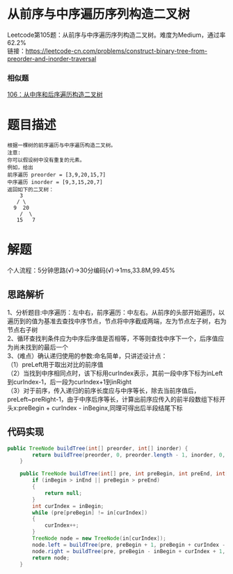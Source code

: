 # 从前序与中序遍历序列构造二叉树
Leetcode第105题：从前序与中序遍历序列构造二叉树。难度为Medium，通过率62.2%  
链接：https://leetcode-cn.com/problems/construct-binary-tree-from-preorder-and-inorder-traversal
### 相似题
[106：从中序和后序遍历构造二叉树](https://github.com/LongQue/LeetcodeStudy/blob/master/notes/%E6%95%B0%E7%BB%84/%E7%AC%AC106%E9%A2%98%EF%BC%9A%E4%BB%8E%E4%B8%AD%E5%BA%8F%E4%B8%8E%E5%90%8E%E5%BA%8F%E9%81%8D%E5%8E%86%E5%BA%8F%E5%88%97%E6%9E%84%E9%80%A0%E4%BA%8C%E5%8F%89%E6%A0%91.md)

# 题目描述
    根据一棵树的前序遍历与中序遍历构造二叉树。
    注意:
    你可以假设树中没有重复的元素。
    例如，给出
    前序遍历 preorder = [3,9,20,15,7]
    中序遍历 inorder = [9,3,15,20,7]
    返回如下的二叉树：
        3
       / \
      9  20
        /  \
       15   7
# 解题
个人流程：5分钟思路(√)->30分编码(√)->1ms,33.8M,99.45%
## 思路解析
1、分析题目:中序遍历：左中右，前序遍历：中左右。从前序的头部开始遍历，以遍历到的值为基准去查找中序节点，节点将中序截成两端，左为节点左子树，右为节点右子树  
2、循环查找判条件应为中序后序值是否相等，不等则查找中序下一个，后序值应为尚未找到的最后一个  
3、(难点）确认递归使用的参数:命名简单，只讲述设计点：  
（1）preLeft用于取出对比的前序值  
（2）当找到中序相同点时，该下标用curIndex表示，其前一段中序下标为inLeft到curIndex-1，后一段为curIndex+1到inRight  
（3）对于前序，传入递归的前序长度应与中序等长，除去当前序值后，preLeft~preRight-1，由于中序后序等长，计算出前序应传入的前半段数组下标开头x:preBegin + curIndex - inBeginx,同理可得出后半段结尾下标   

## 代码实现  
```java
public TreeNode buildTree(int[] preorder, int[] inorder) {
        return buildTree(preorder, 0, preorder.length - 1, inorder, 0, inorder.length - 1);
    }

    public TreeNode buildTree(int[] pre, int preBegin, int preEnd, int[] in, int inBegin, int inEnd) {
        if (inBegin > inEnd || preBegin > preEnd)
        {
            return null;
        }
        int curIndex = inBegin;
        while (pre[preBegin] != in[curIndex])
        {
            curIndex++;
        }
        TreeNode node = new TreeNode(in[curIndex]);
        node.left = buildTree(pre, preBegin + 1, preBegin + curIndex - inBegin, in, inBegin, curIndex - 1);
        node.right = buildTree(pre, preBegin - inBegin + curIndex + 1, preEnd, in, curIndex + 1, inEnd);
        return node;
    }
```
